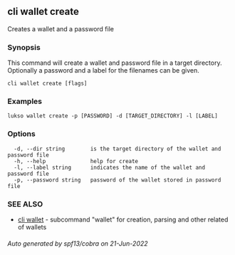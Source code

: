 ## cli wallet create

Creates a wallet and a password file 

### Synopsis

This command will create a wallet and password file in a target directory. Optionally a password and a label for the filenames can be given.

```
cli wallet create [flags]
```

### Examples

```
lukso wallet create -p [PASSWORD] -d [TARGET_DIRECTORY] -l [LABEL]
```

### Options

```
  -d, --dir string        is the target directory of the wallet and password file
  -h, --help              help for create
  -l, --label string      indicates the name of the wallet and password file
  -p, --password string   password of the wallet stored in password file
```

### SEE ALSO

* [cli wallet](cli_wallet.md)	 - subcommand "wallet" for creation, parsing and other related of wallets

###### Auto generated by spf13/cobra on 21-Jun-2022
